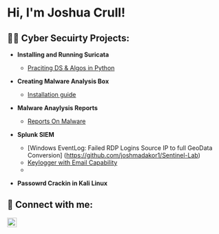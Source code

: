 <h1>Hi, I'm Joshua Crull! <br/><Cyber Security Analyst</a> </h1>

<h2>👨‍💻 Cyber Secuirty Projects:</h2>

- <b>Installing and Running Suricata </b>
  - [Praciting DS & Algos in Python](https://github.com/joshmadakor1/Algorithms-Practice)
- <b>Creating Malware Analysis Box</b>
  - [Installation guide](https://github.com/joshuacrull/MalwareAnalysisLab)
- <b>Malware Anaylysis Reports</b>
  - [Reports On Malware](https://github.com/joshuacrull/Malware-Analysis-Reports)

- <b>Splunk SIEM</b>
  - [Windows EventLog: Failed RDP Logins Source IP to full GeoData Conversion] (https://github.com/joshmadakor1/Sentinel-Lab)
  - [Keylogger with Email Capability](https://github.com/joshmadakor1/Key-Logger-With-Email)
  - 
- <b>Passowrd Crackin in Kali Linux</b>


<h2> 🤳 Connect with me:</h2>

[<img align="left" alt="JoshMadakor | LinkedIn" width="22px" src="https://cdn.jsdelivr.net/npm/simple-icons@v3/icons/linkedin.svg" />][linkedin]


[linkedin]: https://linkedin.com/in/joshcrull


